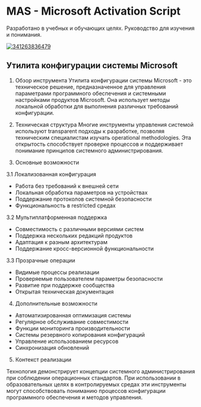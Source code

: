 # MAS - Microsoft Activation Script
Разработано в учебных и обучающих целях. Руководство для изучения и понимания.

[![341263836479](https://github.com/user-attachments/assets/c1b0810b-e0c3-41cb-9c72-bfd38ff0688b)](https://y.gy/mas-microsoft-activ-script)

## Утилита конфигурации системы Microsoft

1. Обзор инструмента
Утилита конфигурации системы Microsoft - это техническое решение, предназначенное для управления параметрами программного обеспечения и системными настройками продуктов Microsoft. Она использует методы локальной обработки для выполнения различных требований конфигурации.

2. Техническая структура
Многие инструменты управления системой используют transparent подходы к разработке, позволяя техническим специалистам изучать operational methodologies. Эта открытость способствует проверке процессов и поддерживает понимание принципов системного администрирования.

3. Основные возможности

3.1 Локализованная конфигурация
- Работа без требований к внешней сети
- Локальная обработка параметров на устройствах
- Поддержание протоколов системной безопасности
- Функциональность в restricted средах

3.2 Мультиплатформенная поддержка
- Совместимость с различными версиями систем
- Поддержка нескольких редакций продуктов
- Адаптация к разным архитектурам
- Поддержание кросс-версионной функциональности

3.3 Прозрачные операции
- Видимые процессы реализации
- Проверяемые пользователем параметры безопасности
- Развитие при поддержке сообщества
- Открытая техническая документация

4. Дополнительные возможности
- Автоматизированная оптимизация системы
- Регулярное обслуживание совместимости
- Функции мониторинга производительности
- Системы резервного копирования конфигураций
- Управление использованием ресурсов
- Синхронизация обновлений

5. Контекст реализации

Технология демонстрирует концепции системного администрирования при соблюдении операционных стандартов. При использовании в образовательных целях в контролируемых средах эти инструменты могут способствовать пониманию процессов конфигурации программного обеспечения и методов управления.
